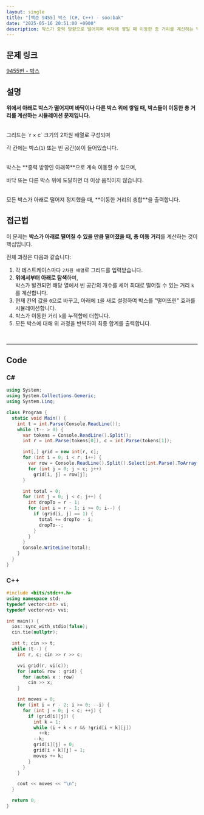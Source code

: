 ```yaml
---
layout: single
title: "[백준 9455] 박스 (C#, C++) - soo:bak"
date: "2025-05-16 20:51:00 +0900"
description: 박스가 중력 방향으로 떨어지며 바닥에 쌓일 때 이동한 총 거리를 계산하는 백준 9455번 박스 문제의 C# 및 C++ 풀이 및 해설
---
```


## 문제 링크
[9455번 - 박스](https://www.acmicpc.net/problem/9455)

## 설명

**위에서 아래로 박스가 떨어지며 바닥이나 다른 박스 위에 쌓일 때, 박스들이 이동한 총 거리를 계산하는 시뮬레이션 문제입니다.**

<br>
그리드는 `r × c` 크기의 2차원 배열로 구성되며

각 칸에는 박스(`1`) 또는 빈 공간(`0`)이 들어있습니다.

<br>
박스는 **중력 방향인 아래쪽**으로 계속 이동할 수 있으며,

바닥 또는 다른 박스 위에 도달하면 더 이상 움직이지 않습니다.

<br>
모든 박스가 아래로 떨어져 정지했을 때, **이동한 거리의 총합**을 출력합니다.

<br>

## 접근법

이 문제는 **박스가 아래로 떨어질 수 있을 만큼 떨어졌을 때, 총 이동 거리**를 계산하는 것이 핵심입니다.

전체 과정은 다음과 같습니다:

1. 각 테스트케이스마다 `2차원 배열`로 그리드를 입력받습니다.
2. **위에서부터 아래로 탐색**하며,<br>
  박스가 발견되면 해당 열에서 빈 공간의 개수를 세어 최대로 떨어질 수 있는 거리 `k`를 계산합니다.
3. 현재 칸의 값을 `0`으로 바꾸고, 아래에 `1`을 새로 설정하여 박스를 "떨어뜨린" 효과를 시뮬레이션합니다.
4. 박스가 이동한 거리 `k`를 누적합에 더합니다.
5. 모든 박스에 대해 위 과정을 반복하여 최종 합계를 출력합니다.

<br>

---

## Code

### C#
```csharp
using System;
using System.Collections.Generic;
using System.Linq;

class Program {
  static void Main() {
    int t = int.Parse(Console.ReadLine());
    while (t-- > 0) {
      var tokens = Console.ReadLine().Split();
      int r = int.Parse(tokens[0]), c = int.Parse(tokens[1]);

      int[,] grid = new int[r, c];
      for (int i = 0; i < r; i++) {
        var row = Console.ReadLine().Split().Select(int.Parse).ToArray();
        for (int j = 0; j < c; j++)
          grid[i, j] = row[j];
      }

      int total = 0;
      for (int j = 0; j < c; j++) {
        int dropTo = r - 1;
        for (int i = r - 1; i >= 0; i--) {
          if (grid[i, j] == 1) {
            total += dropTo - i;
            dropTo--;
          }
        }
      }
      Console.WriteLine(total);
    }
  }
}
```

### C++
```cpp
#include <bits/stdc++.h>
using namespace std;
typedef vector<int> vi;
typedef vector<vi> vvi;

int main() {
  ios::sync_with_stdio(false);
  cin.tie(nullptr);

  int t; cin >> t;
  while (t--) {
    int r, c; cin >> r >> c;

    vvi grid(r, vi(c));
    for (auto& row : grid) {
      for (auto& x : row)
        cin >> x;
    }

    int moves = 0;
    for (int i = r - 2; i >= 0; --i) {
      for (int j = 0; j < c; ++j) {
        if (grid[i][j]) {
          int k = 1;
          while (i + k < r && !grid[i + k][j])
            ++k;
          --k;
          grid[i][j] = 0;
          grid[i + k][j] = 1;
          moves += k;
        }
      }
    }

    cout << moves << "\n";
  }

  return 0;
}
```
